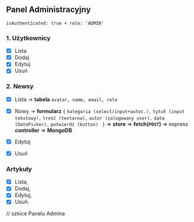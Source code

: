 ## Panel Administracyjny 
    isAuthenticated: true + role: 'ADMIN'
### 1. Użytkownicy
 - [x] Lista
 - [x] Dodaj
 - [x] Edytuj
 - [x] Usuń
### 2. Newsy
 - [x] Lista -> **tabela** `avatar, name, email, role`
 - [x] Nowy -> **formularz** 
			 `{` 
				 `kategoria (select/input+autoc.),`
				 `tytuł (input tekstowy),`
				 `treść (textarea),`
				 `autor (zalogowany user),`
				 `data (DatePicker),`
				 `potwierdź (button)`
		 ` }`  => **store** => **fetch(`POST`)** => express **controller** => **MongoDB**
		 
 - [x] Edytuj
 - [x] Usuń
 ### Artykuły
  -  [x] Lista,
   - [x] Dodaj,
   - [x] Edytuj,
   - [x] Usuń.

// szkice Panelu Admina